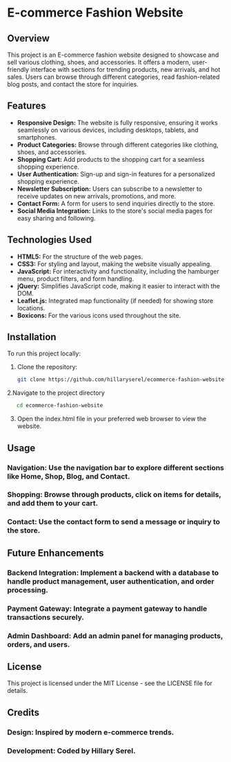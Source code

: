 # E-commerce Fashion Website

## Overview

This project is an E-commerce fashion website designed to showcase and sell various clothing, shoes, and accessories. It offers a modern, user-friendly interface with sections for trending products, new arrivals, and hot sales. Users can browse through different categories, read fashion-related blog posts, and contact the store for inquiries.

## Features

- **Responsive Design:** The website is fully responsive, ensuring it works seamlessly on various devices, including desktops, tablets, and smartphones.
- **Product Categories:** Browse through different categories like clothing, shoes, and accessories.
- **Shopping Cart:** Add products to the shopping cart for a seamless shopping experience.
- **User Authentication:** Sign-up and sign-in features for a personalized shopping experience.
- **Newsletter Subscription:** Users can subscribe to a newsletter to receive updates on new arrivals, promotions, and more.
- **Contact Form:** A form for users to send inquiries directly to the store.
- **Social Media Integration:** Links to the store's social media pages for easy sharing and following.

## Technologies Used

- **HTML5:** For the structure of the web pages.
- **CSS3:** For styling and layout, making the website visually appealing.
- **JavaScript:** For interactivity and functionality, including the hamburger menu, product filters, and form handling.
- **jQuery:** Simplifies JavaScript code, making it easier to interact with the DOM.
- **Leaflet.js:** Integrated map functionality (if needed) for showing store locations.
- **Boxicons:** For the various icons used throughout the site.

## Installation

To run this project locally:

1. Clone the repository:
   ```bash
   git clone https://github.com/hillaryserel/ecommerce-fashion-website.git
2.Navigate to the project directory
```bash
   cd ecommerce-fashion-website
```
3. Open the index.html file in your preferred web browser to view the website.

## Usage
### Navigation: Use the navigation bar to explore different sections like Home, Shop, Blog, and Contact.
### Shopping: Browse through products, click on items for details, and add them to your cart.
### Contact: Use the contact form to send a message or inquiry to the store.

## Future Enhancements
### Backend Integration: Implement a backend with a database to handle product management, user authentication, and order processing.
### Payment Gateway: Integrate a payment gateway to handle transactions securely.
### Admin Dashboard: Add an admin panel for managing products, orders, and users.
## License
This project is licensed under the MIT License - see the LICENSE file for details.

## Credits
### Design: Inspired by modern e-commerce trends.
### Development: Coded by Hillary Serel.
